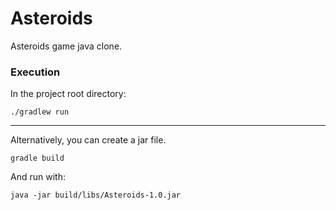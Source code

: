 # Asteroids
Asteroids game java clone.

### Execution
In the project root directory:
```
./gradlew run
```

---
Alternatively, you can create a jar file.
```
gradle build
```
And run with:
```
java -jar build/libs/Asteroids-1.0.jar
```
